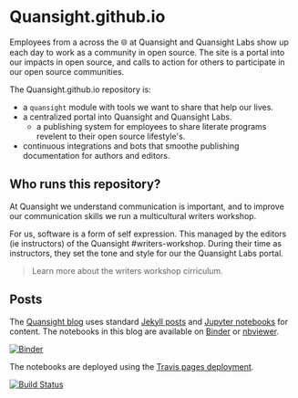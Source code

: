 # Quansight.github.io

Employees from a across the 🌐 at Quansight and Quansight Labs show up each day to work as a community in open source. The site is a portal into our impacts in open source, and calls to action for others to participate in our open source communities.

The Quansight.github.io repository is:
* a `quansight` module with tools we want to share that help our lives.
* a centralized portal into Quansight and Quansight Labs.
    * a publishing system for employees to share literate programs revelent to their open source lifestyle's.
* continuous integrations and bots that smoothe publishing documentation for authors and editors.

## Who runs this repository?

At Quansight we understand communication is important, and to improve our communication skills we run a multicultural writers workshop. 

For us, software is a form of self expression. This managed by the editors (ie instructors) of the Quansight #writers-workshop. During their time as instructors, they set the tone and style for our the Quansight Labs portal.

> Learn more about the writers workshop cirriculum.

## Posts

The [Quansight blog](https://quansight.github.io/) uses standard [Jekyll posts](https://jekyllrb.com/docs/posts/) and
[Jupyter notebooks](http://jupyter.org/) for content.  The notebooks in this blog are available on [Binder](https://mybinder.org/v2/gh/Quansight/Quansight.github.io/master?filepath=_notebooks%2Freadme.ipynb) or [nbviewer](http://nbviewer.jupyter.org/github/Quansight/Quansight.github.io/tree/notebooks/_notebooks).

[![Binder](https://mybinder.org/badge.svg)](https://mybinder.org/v2/gh/Quansight/Quansight.github.io/master?filepath=_notebooks%2Freadme.ipynb)

The notebooks are deployed using the [Travis pages deployment](https://docs.travis-ci.com/user/deployment/pages/).

[![Build Status](https://travis-ci.org/Quansight/Quansight.github.io.svg?branch=master)](https://travis-ci.org/Quansight/Quansight.github.io)
